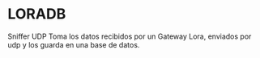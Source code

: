 # LORADB
Sniffer UDP
Toma los datos recibidos por un Gateway Lora, enviados por udp y los guarda en una base de datos.
